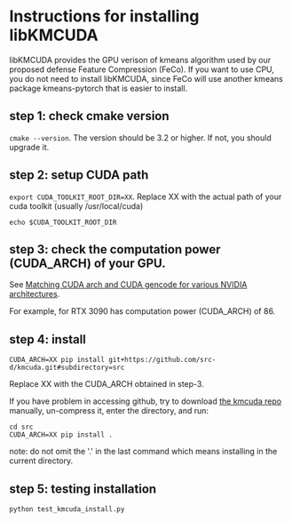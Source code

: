 # Instructions for installing libKMCUDA 
libKMCUDA provides the GPU verison of kmeans algorithm used by our proposed defense Feature Compression (FeCo). 
If you want to use CPU, you do not need to install libKMCUDA, since FeCo will use another kmeans package kmeans-pytorch that is easier to install.

## step 1: check cmake version
`cmake --version`. The version should be 3.2 or higher. If not, you should upgrade it.

## step 2: setup CUDA path
`export CUDA_TOOLKIT_ROOT_DIR=XX`. Replace XX with the actual path of your cuda toolkit (usually /usr/local/cuda)

`echo $CUDA_TOOLKIT_ROOT_DIR`

## step 3: check the computation power (CUDA_ARCH) of your GPU. 
See [Matching CUDA arch and CUDA gencode for various NVIDIA architectures](https://arnon.dk/matching-sm-architectures-arch-and-gencode-for-various-nvidia-cards/).

For example, for RTX 3090 has computation power (CUDA_ARCH) of 86.

## step 4: install
```
CUDA_ARCH=XX pip install git+https://github.com/src-d/kmcuda.git#subdirectory=src
```
Replace XX with the CUDA_ARCH obtained in step-3.

If you have problem in accessing github, try to download [the kmcuda repo](https://github.com/src-d/kmcuda) manually, un-compress it, enter the directory, and run:
```
cd src
CUDA_ARCH=XX pip install .
```
note: do not omit the '.' in the last command which means installing in the current directory.

## step 5: testing installation
`python test_kmcuda_install.py`
